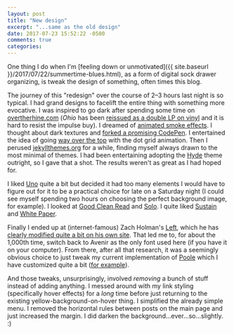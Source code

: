 ```yaml
---
layout: post
title: "New design"
excerpt: "...same as the old design"
date: 2017-07-23 15:52:22 -0500
comments: true
categories: 
---
```


One thing I do when I'm [feeling down or unmotivated]({{ site.baseurl }}/2017/07/22/summertime-blues.html), as a form of digital sock drawer organizing, is tweak the design of something, often times this blog. 

The journey of this "redesign" over the course of 2&ndash;3 hours last night is so typical. I had grand designs to facelift the entire thing with something more evocative. I was inspired to go dark after spending some time on [overtherhine.com](http://overtherhine.com/) (_Ohio_ has been [reissued as a double LP on vinyl](http://stores.portmerch.com/overtherhine/featured-products/ohio-2lp.html) and it is hard to resist the impulse buy). I dreamed of [animated smoke effects](https://codepen.io/teolitto/pen/KwOVvL). I thought about dark textures and [forked a promising CodePen](https://codepen.io/dealingwith/pen/KvPJja). I entertained the idea of going [way over the top](https://codepen.io/maicodes/pen/RPeMYj) with the dot grid animation. Then I perused [jekyllthemes.org](http://jekyllthemes.org/) for a while, finding myself always drawn to the most minimal of themes. I had been entertaining adopting the [Hyde](http://hyde.getpoole.com/) theme outright, so I gave that a shot. The results weren't as great as I had hoped for. 

I liked [Uno](http://joshgerdes.com/jekyll-uno/) quite a bit but decided it had too many elements I would have to figure out for it to be a practical choice for late on a Saturday night (I could see myself spending two hours on choosing the perfect background image, for example). I looked at [Good Clean Read](http://www.adamdueck.com/good-clean-read/) and [Solo](http://chibicode.github.io/solo/). I quite liked [Sustain](https://github.com/biomadeira/sustain) and [White Paper](http://vinitkumar.me/white-paper/). 

Finally I ended up at (internet-famous) Zach Holman's [Left](https://github.com/holman/left), which he has [clearly modified quite a bit on his own site](https://zachholman.com/). That led me to, for about the 1,000th time, switch back to Avenir as the only font used here (if you have it on your computer). From there, after all that research, it was a seemingly obvious choice to just tweak my current implementation of [Poole](http://getpoole.com/) which I have customized quite a bit ([for example](https://github.com/dealingwith/poole/blob/master/index.html#L15-L21)). 

And those tweaks, unsurprisingly, involved _removing_ a bunch of stuff instead of adding anything. I messed around with my link styling (specifically hover effects) for a _long_ time before just returning to the existing yellow-background-on-hover thing. I simplified the already simple menu. I removed the horizontal rules between posts on the main page and just increased the margin. I did darken the background...ever...so...slightly. :)
